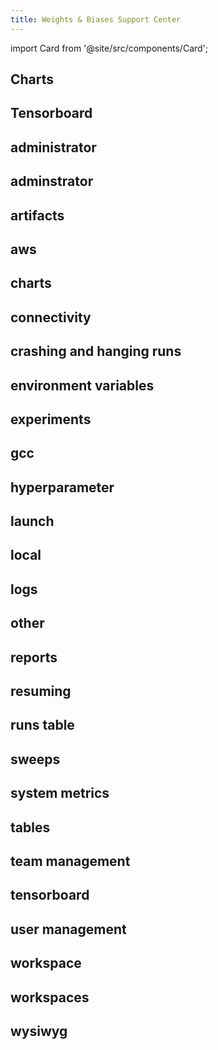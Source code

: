 ```yaml
---
title: Weights & Biases Support Center
---
```

import Card from '@site/src/components/Card';

<Card href="index_charts" className="card-blue">
  <h2>Charts</h2>
</Card>
<Card href="index_tensorboard" className="card-blue">
  <h2>Tensorboard</h2>
</Card>
<Card href="index_administrator" className="card-blue">
  <h2>administrator</h2>
</Card>
<Card href="index_adminstrator" className="card-blue">
  <h2>adminstrator</h2>
</Card>
<Card href="index_artifacts" className="card-blue">
  <h2>artifacts</h2>
</Card>
<Card href="index_aws" className="card-blue">
  <h2>aws</h2>
</Card>
<Card href="index_charts" className="card-blue">
  <h2>charts</h2>
</Card>
<Card href="index_connectivity" className="card-blue">
  <h2>connectivity</h2>
</Card>
<Card href="index_crashing and hanging runs" className="card-blue">
  <h2>crashing and hanging runs</h2>
</Card>
<Card href="index_environment variables" className="card-blue">
  <h2>environment variables</h2>
</Card>
<Card href="index_experiments" className="card-blue">
  <h2>experiments</h2>
</Card>
<Card href="index_gcc" className="card-blue">
  <h2>gcc</h2>
</Card>
<Card href="index_hyperparameter" className="card-blue">
  <h2>hyperparameter</h2>
</Card>
<Card href="index_launch" className="card-blue">
  <h2>launch</h2>
</Card>
<Card href="index_local" className="card-blue">
  <h2>local</h2>
</Card>
<Card href="index_logs" className="card-blue">
  <h2>logs</h2>
</Card>
<Card href="index_other" className="card-blue">
  <h2>other</h2>
</Card>
<Card href="index_reports" className="card-blue">
  <h2>reports</h2>
</Card>
<Card href="index_resuming" className="card-blue">
  <h2>resuming</h2>
</Card>
<Card href="index_runs table" className="card-blue">
  <h2>runs table</h2>
</Card>
<Card href="index_sweeps" className="card-blue">
  <h2>sweeps</h2>
</Card>
<Card href="index_system metrics" className="card-blue">
  <h2>system metrics</h2>
</Card>
<Card href="index_tables" className="card-blue">
  <h2>tables</h2>
</Card>
<Card href="index_team management" className="card-blue">
  <h2>team management</h2>
</Card>
<Card href="index_tensorboard" className="card-blue">
  <h2>tensorboard</h2>
</Card>
<Card href="index_user management" className="card-blue">
  <h2>user management</h2>
</Card>
<Card href="index_workspace" className="card-blue">
  <h2>workspace</h2>
</Card>
<Card href="index_workspaces" className="card-blue">
  <h2>workspaces</h2>
</Card>
<Card href="index_wysiwyg" className="card-blue">
  <h2>wysiwyg</h2>
</Card>

